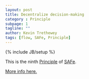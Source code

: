 ```yaml
---
layout: post
title: Decentralize decision-making
category : Principle
subpage: 1
tagline: ""
author: Kevin Trethewey
tags: [flow, SAFe, Principle]
---
```

{% include JB/setup %}

This is the ninth [Principle](/principles.html) of [SAFe](/archetype/SAFe/).

[More info here.](http://scaledagileframework.com/decentralize-decision-making/)